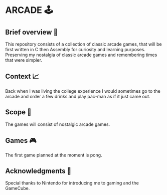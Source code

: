 # ARCADE :joystick:

## Brief overview :memo:

This repository consists of a collection of classic arcade games, that will be first written in C then Assembly for curiosity and learning purposes. Preserving my nostalgia of classic arcade games and remembering times that were simpler.

## Context :chart_with_upwards_trend:

Back when I was living the college experience I would sometimes go to the arcade and order a few drinks and play pac-man as if it just came out. 

## Scope :telescope:

The games will consist of nostalgic arcade games. 

## Games :video_game:

The first game planned at the moment is pong.

## Acknowledgments :clap:

Special thanks to Nintendo for introducing me to gaming and the GameCube. 